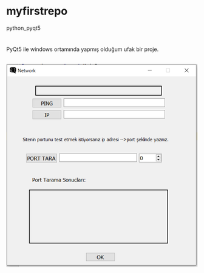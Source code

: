 # myfirstrepo
python_pyqt5
#
PyQt5 ile windows ortamında yapmış olduğum ufak bir proje.
##


![GitHub Proje](/myproje.PNG)
